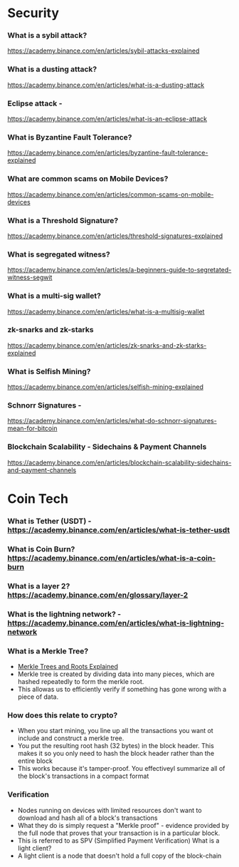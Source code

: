 
# Security 

### What is a sybil attack?
https://academy.binance.com/en/articles/sybil-attacks-explained

### What is a dusting attack? 
https://academy.binance.com/en/articles/what-is-a-dusting-attack

### Eclipse attack -  
https://academy.binance.com/en/articles/what-is-an-eclipse-attack

### What is Byzantine Fault Tolerance? 
https://academy.binance.com/en/articles/byzantine-fault-tolerance-explained

### What are common scams on Mobile Devices?
https://academy.binance.com/en/articles/common-scams-on-mobile-devices

### What is a Threshold Signature? 
https://academy.binance.com/en/articles/threshold-signatures-explained

### What is segregated witness? 
https://academy.binance.com/en/articles/a-beginners-guide-to-segretated-witness-segwit

### What is a multi-sig wallet? 
https://academy.binance.com/en/articles/what-is-a-multisig-wallet

### zk-snarks and zk-starks 
https://academy.binance.com/en/articles/zk-snarks-and-zk-starks-explained

### What is Selfish Mining?  
https://academy.binance.com/en/articles/selfish-mining-explained



### Schnorr Signatures - 
https://academy.binance.com/en/articles/what-do-schnorr-signatures-mean-for-bitcoin

### Blockchain Scalability - Sidechains & Payment Channels 
https://academy.binance.com/en/articles/blockchain-scalability-sidechains-and-payment-channels

# Coin Tech 

### What is  Tether (USDT) - https://academy.binance.com/en/articles/what-is-tether-usdt

### What is Coin Burn? https://academy.binance.com/en/articles/what-is-a-coin-burn

### What is a layer 2? https://academy.binance.com/en/glossary/layer-2

### What is the lightning network? - https://academy.binance.com/en/articles/what-is-lightning-network

### What is a Merkle Tree?
- [Merkle Trees and Roots Explained](https://academy.binance.com/en/articles/what-do-schnorr-signatures-mean-for-bitcoin)
- Merkle tree is created by dividing data into many pieces, which are hashed repeatedly to form the merkle root.
- This allowas us to efficiently verify if something has gone wrong with a piece of data. 

### How does this relate to crypto?
- When you start mining, you line up all the transactions you want ot include and construct a merkle tree. 
- You put the resulting root hash (32 bytes) in the block header. This makes it so you only need to hash the block header
  rather than the entire block 
- This works because it's tamper-proof. You effectiveyl summarize all of the block's transactions in a compact format

### Verification 
- Nodes running on devices with limited resources don't want to download and hash all of a block's transactions
- What they do is simply request a "Merkle proof" - evidence  provided by the full node that proves that your transaction is 
  in a particular block. 
- This is referred to as SPV (Simplified Payment Verification)
What is a light client?
- A light client is a node that doesn't hold a full copy of the block-chain
